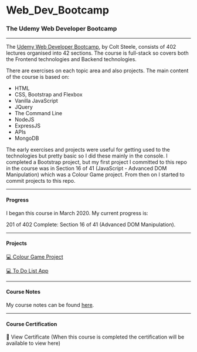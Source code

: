 # Web_Dev_Bootcamp

### The Udemy Web Developer Bootcamp

---

The [Udemy Web Developer Bootcamp](https://www.udemy.com/course/the-web-developer-bootcamp/), by Colt Steele, consists of 402 lectures organised into 42 sections. The course is full-stack so covers both the Frontend technologies and Backend technologies. 

There are exercises on each topic area and also projects. The main content of the course is based on:
* HTML
* CSS, Bootstrap and Flexbox
* Vanilla JavaScript
* JQuery
* The Command Line
* NodeJS
* ExpressJS
* APIs
* MongoDB

The early exercises and projects were useful for getting used to the technologies but pretty basic so I did these mainly in the console. I completed a Bootstrap project, but my first project I committed to this repo in the course was in Section 16 of 41 (JavaScript - Advanced DOM Manipulation) which was a Colour Game project. From then on I started to commit projects to this repo.

---

#### Progress

I began this course in March 2020. My current progress is:

201 of 402 Complete: Section 16 of 41 (Advanced DOM Manipulation).

---

#### Projects

[:computer: Colour Game Project](https://github.com/CameronPaton/Web_Dev_Bootcamp/tree/master/Colour%20Game)

[:computer: To Do List App](https://github.com/CameronPaton/Web_Dev_Bootcamp/tree/master/jQuery_To_Do)

---

#### Course Notes

My course notes can be found [here](url).

---

#### Course Certification

:scroll: View Certificate (When this course is completed the certification will be available to view here)




